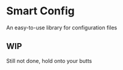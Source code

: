 # Smart Config
An easy-to-use library for configuration files

## WIP
Still not done, hold onto your butts
